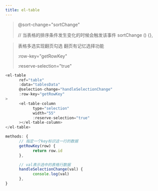 ```yaml
---
title: el-table
---
```


> @sort-change="sortChange"
>
> // 当表格的排序条件发生变化的时候会触发该事件
> sortChange () {},

> 表格多选实现翻页勾选 翻页有记忆选择功能
>
> :row-key="getRowKey"
>
> :reserve-selection="true"

```js
<el-table
      ref="table"
      :data="tablesData"
      @selection-change="handleSelectionChange"
      :row-key="getRowKey"
>
      <el-table-column
            type="selection"
            width="55"
            :reserve-selection="true"
      ></el-table-column>
</el-table>

methods: {
      // 指定一个key标识这一行的数据
      getRowKey(row) {
            return row.id
      },

      // val表示选中的表格行数据
      handleSelectionChange(val) {
            console.log(val)
      },
}
```